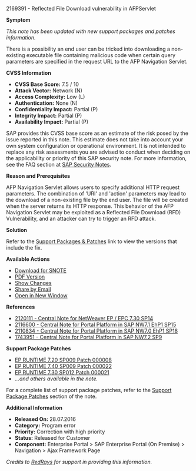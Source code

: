 2169391 - Reflected File Download vulnerability in AFPServlet

**Symptom**

*This note has been updated with new support packages and patches information.*

There is a possibility an end user can be tricked into downloading a non-existing executable file containing malicious code when certain query parameters are specified in the request URL to the AFP Navigation Servlet.

**CVSS Information**

- **CVSS Base Score:** 7.5 / 10
- **Attack Vector:** Network (N)
- **Access Complexity:** Low (L)
- **Authentication:** None (N)
- **Confidentiality Impact:** Partial (P)
- **Integrity Impact:** Partial (P)
- **Availability Impact:** Partial (P)

SAP provides this CVSS base score as an estimate of the risk posed by the issue reported in this note. This estimate does not take into account your own system configuration or operational environment. It is not intended to replace any risk assessments you are advised to conduct when deciding on the applicability or priority of this SAP security note. For more information, see the FAQ section at [SAP Security Notes](https://me.sap.com/securitynotes).

**Reason and Prerequisites**

AFP Navigation Servlet allows users to specify additional HTTP request parameters. The combination of 'URI' and 'action' parameters may lead to the download of a non-existing file by the end user. The file will be created when the server returns its HTTP response. This behavior of the AFP Navigation Servlet may be exploited as a Reflected File Download (RFD) Vulnerability, and an attacker can try to trigger an RFD attack.

**Solution**

Refer to the [Support Packages & Patches](https://me.sap.com/notes/2169391) link to view the versions that include the fix.

**Available Actions**

- [Download for SNOTE](https://notesdownloads.sap.com/note/0040000018071292017)
- [PDF Version](https://userapps.support.sap.com/sap/support/sfm/notes/print/0002169391?language=en-US&token=A259C9C96C024DA21CB454B1D7200B0F)
- [Show Changes](https://me.sap.com/notesLatestChanges/0002169391/E/diff)
- [Share by Email](mailto:)
- [Open in New Window](https://me.sap.com/notes/2169391)
  
**References**

- [2120111 - Central Note for NetWeaver EP / EPC 7.30 SP14](https://me.sap.com/notes/2120111)
- [2116600 - Central Note for Portal Platform in SAP NW7.1 EhP1 SP15](https://me.sap.com/notes/2116600)
- [2110834 - Central Note for Portal Platform in SAP NW7.0 EhP1 SP18](https://me.sap.com/notes/2110834)
- [1743951 - Central Note for Portal Platform in SAP NW7.2 SP9](https://me.sap.com/notes/1743951)

**Support Package Patches**

- [EP RUNTIME 7.20 SP009 Patch 000008](https://me.sap.com/sap/support/swdc/notes?cvnr=01200615320200012953&support_package=SP009&patch_level=000008)
- [EP RUNTIME 7.40 SP009 Patch 000022](https://me.sap.com/sap/support/swdc/notes?cvnr=67838200100200019788&support_package=SP009&patch_level=000022)
- [EP RUNTIME 7.30 SP012 Patch 000021](https://me.sap.com/sap/support/swdc/notes?cvnr=01200615320200015108&support_package=SP012&patch_level=000021)
- *...and others available in the note.*

For a complete list of support package patches, refer to the [Support Package Patches](https://me.sap.com/notes/2169391) section of the note.

**Additional Information**

- **Released On:** 28.07.2016
- **Category:** Program error
- **Priority:** Correction with high priority
- **Status:** Released for Customer
- **Component:** Enterprise Portal > SAP Enterprise Portal (On Premise) > Navigation > Ajax Framework Page

*Credits to [RedRays](https://redrays.io) for support in providing this information.*